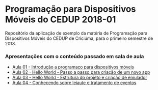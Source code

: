 # Programação para Dispositivos Móveis do CEDUP 2018-01

Repositório da aplicação de exemplo da matéria de Programação para Dispositivos Móveis do CEDUP de Criciúma, para o primeiro semestre de 2018.

### Apresentações com o conteúdo passado em sala de aula
 - [Aula 01 - Introdução a programaço para dispositivos móveis](https://docs.google.com/presentation/d/1fg2LM8P63hvMES9kOkj5CVvNbe3IogtZVsXNMcIGv1o/edit?usp=sharing)
 - [Aula 02 - Hello World - Passo a passo para criação de um novo app](https://docs.google.com/presentation/d/1RFOqk6fWa3a4A0BQKBo2g-C79t9mfS21y30X95i-HSI/edit?usp=sharing)
 - [Aula 03 - Hello World - Estrutura do projeto e criação de emulador](https://docs.google.com/presentation/d/1MhXqdqDqS3xPPVivCzBFxiBc0fDQ3zNRoL2U3Ob2zNw/edit?usp=sharing)
 - [Aula 04 - Conhecendo sobre leiaute e tratamento de eventos](https://docs.google.com/presentation/d/1nWTVJRnRb50sJuWuCuu-eOn9JnE4AktrYO3j1VfrDh8/edit?usp=sharing)
